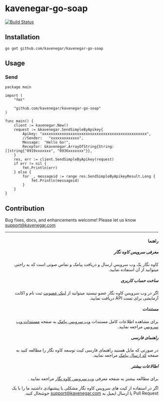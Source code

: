 # kavenegar-go-soap
[![Build Status](https://travis-ci.org/KaveNegar/kavenegar-go-soap.svg?branch=master)](https://travis-ci.org/KaveNegar/kavenegar-go-soap)

## Installation
```
go get github.com/kavenegar/kavenegar-go-soap
```
## Usage

### Send
```golang
package main

import (
	"fmt"

	"github.com/kavenegar/kavenegar-go-soap"
)

func main() {
	client := kavenegar.New()
	request := &kavenegar.SendSimpleByApikey{
		Apikey: "xxxxxxxxxxxxxxxxxxxxxxxxxxxxxxxxxxxxxxxxxxxxxxxx",
		//Sender:   "xxxxxxxxxxxxx",
		Message:  "Hello Go!",
		Receptor: &kavenegar.ArrayOfString{String: []string{"0919xxxxxxx", "0936xxxxxxx"}},
	}
	res, err := client.SendSimpleByApikey(request)
	if err != nil {
		fmt.Println(err)
	} else {
		for _, messageid := range res.SendSimpleByApikeyResult.Long {
			fmt.Println(messageid)
		}
	}
}

```
## Contribution
Bug fixes, docs, and enhancements welcome! Please let us know support@kavenegar.com



<hr>

<div dir='rtl'>

	
#### راهنما

##### معرفی سرویس کاوه نگار

کاوه نگار یک وب سرویس ارسال و دریافت پیامک و تماس صوتی است که به راحتی میتوانید از آن استفاده نمایید.

##### ساخت حساب کاربری

اگر در وب سرویس کاوه نگار عضو نیستید میتوانید از [لینک عضویت](http://panel.kavenegar.com/client/membership/register) ثبت نام  و اکانت آزمایشی برای تست API دریافت نمایید.

##### مستندات

برای مشاهده اطلاعات کامل مستندات [وب سرویس پیامک](http://kavenegar.com/وب-سرویس-پیامک.html)  به صفحه [مستندات وب سرویس](http://kavenegar.com/rest.html) مراجعه نمایید.

##### راهنمای فارسی

در صورتی که مایل هستید راهنمای فارسی کیت توسعه کاوه نگار را مطالعه کنید به صفحه [کد ارسال پیامک](http://kavenegar.com/sdk.html) مراجعه نمایید.

##### اطالاعات بیشتر
برای مطالعه بیشتر به صفحه معرفی [وب سرویس کاوه نگار](http://kavenegar.com/%D9%88%D8%A8%D8%B3%D8%B1%D9%88%DB%8C%D8%B3-%D9%BE%DB%8C%D8%A7%D9%85%DA%A9.html) مراجعه نمایید .

 اگر در استفاده از کیت های سرویس کاوه نگار مشکلی یا پیشنهادی  داشتید ما را با یک Pull Request  یا  ارسال ایمیل به support@kavenegar.com  خوشحال کنید.
 

</div>
